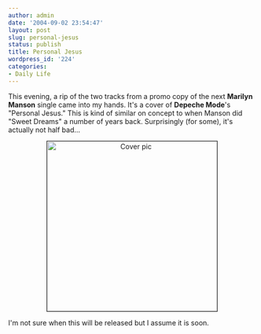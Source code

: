 ```yaml
---
author: admin
date: '2004-09-02 23:54:47'
layout: post
slug: personal-jesus
status: publish
title: Personal Jesus
wordpress_id: '224'
categories:
- Daily Life
---
```

<p>This evening, a rip of the two tracks from a promo copy of the next <b>
Marilyn Manson</b> single came into my hands. It&#39;s a cover of <b>Depeche Mode</b>&#39;s 
&quot;Personal Jesus.&quot; This is kind of similar on concept to when Manson did &quot;Sweet 
Dreams&quot; a number of years back. Surprisingly (for some), it&#39;s actually not half 
bad...</p>
<p align="center">
<img border="1" src="http://www.zhangzhung.net/pics/mm-pj.jpg" width="346" height="346" alt="Cover pic"></p>
<p>I&#39;m not sure when this will be released but I assume it is soon.</p>
